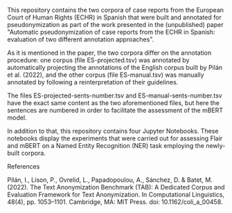 This repository contains the two corpora of case reports from the European Court of Human Rights (ECHR) in Spanish that were built and annotated for pseudonymization as part of the work presented in the (unpublished) paper "Automatic pseudonymization of case reports from the ECHR in Spanish: evaluation of two different annotation approaches".

As it is mentioned in the paper, the two corpora differ on the annotation procedure: one corpus (file ES-projected.tsv) was annotated by automatically projecting the annotations of the English corpus built by Pilán et al. (2022), and the other corpus (file ES-manual.tsv) was manually annotated by following a reinterpretation of their guidelines.

The files ES-projected-sents-number.tsv and ES-manual-sents-number.tsv have the exact same content as the two aforementioned files, but here the sentences are numbered in order to facilitate the assessment of the mBERT model.

In addition to that, this repository contains four Jupyter Notebooks. These notebooks display the experiments that were carried out for assessing Flair and mBERT on a Named Entity Recognition (NER) task employing the newly-built corpora.

References

Pilán, I., Lison, P., Ovrelid, L., Papadopoulou, A., Sánchez, D. & Batet, M. (2022). The Text Anonymization Benchmark (TAB): A Dedicated Corpus and Evaluation Framework for Text Anonymization. In Computational Linguistics, 48(4), pp. 1053–1101. Cambridge, MA: MIT Press. doi: 10.1162/coli_a_00458.
